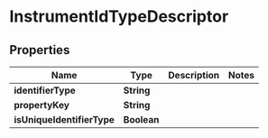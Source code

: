 

# InstrumentIdTypeDescriptor

## Properties

Name | Type | Description | Notes
------------ | ------------- | ------------- | -------------
**identifierType** | **String** |  | 
**propertyKey** | **String** |  | 
**isUniqueIdentifierType** | **Boolean** |  | 




